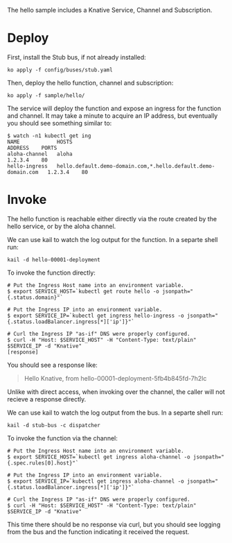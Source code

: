 The hello sample includes a Knative Service, Channel and Subscription.

# Deploy

First, install the Stub bus, if not already installed:

```
ko apply -f config/buses/stub.yaml
```

Then, deploy the hello function, channel and subscription:

```shell
ko apply -f sample/hello/
```

The service will deploy the function and expose an ingress for the function and channel. It may take a minute to acquire an IP address, but eventually you should see something similar to:

```
$ watch -n1 kubectl get ing
NAME            HOSTS                                                           ADDRESS    PORTS
aloha-channel   aloha                                                           1.2.3.4    80
hello-ingress   hello.default.demo-domain.com,*.hello.default.demo-domain.com   1.2.3.4    80
```

# Invoke

The hello function is reachable either directly via the route created by the hello service, or by the aloha channel.

We can use kail to watch the log output for the function. In a separte shell run:

```
kail -d hello-00001-deployment
```

To invoke the function directly:

```
# Put the Ingress Host name into an environment variable.
$ export SERVICE_HOST=`kubectl get route hello -o jsonpath="{.status.domain}"`

# Put the Ingress IP into an environment variable.
$ export SERVICE_IP=`kubectl get ingress hello-ingress -o jsonpath="{.status.loadBalancer.ingress[*]['ip']}"`

# Curl the Ingress IP "as-if" DNS were properly configured.
$ curl -H "Host: $SERVICE_HOST" -H "Content-Type: text/plain" $SERVICE_IP -d "Knative"
[response]
```

You should see a response like:

> Hello Knative, from hello-00001-deployment-5fb4b845fd-7h2lc

Unlike with direct access, when invoking over the channel, the caller will not recieve a response directly.

We can use kail to watch the log output from the bus. In a separte shell run:

```
kail -d stub-bus -c dispatcher
```

To invoke the function via the channel:

```
# Put the Ingress Host name into an environment variable.
$ export SERVICE_HOST=`kubectl get ingress aloha-channel -o jsonpath="{.spec.rules[0].host}"`

# Put the Ingress IP into an environment variable.
$ export SERVICE_IP=`kubectl get ingress aloha-channel -o jsonpath="{.status.loadBalancer.ingress[*]['ip']}"`

# Curl the Ingress IP "as-if" DNS were properly configured.
$ curl -H "Host: $SERVICE_HOST" -H "Content-Type: text/plain" $SERVICE_IP -d "Knative"
```

This time there should be no response via curl, but you should see logging from the bus and the function indicating it received the request.
